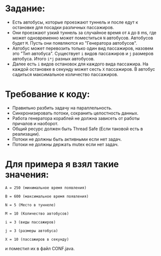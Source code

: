# Задание:
* Есть автобусы, которые проезжают туннель и после едут к остановке для посадки различных пассажиров.
* Они проезжают узкий туннель за случайное время от ```A``` до ```B``` ms, где может одновременно может поместиться ```N``` автобусов. Автобусов будет ```M```. Пусть они появляются из "Генератора автобусов".
* Автобус может перевозить только один вид пассажиров, назовем это "Тип автобуса". Существует ```i``` видов пассажиров и ```j``` размеров автобуса. Итого ```i*j``` разных автобусов.
* Далее есть ```i``` видов остановок для каждого вида пассажира. На каждой остановке в секунду может сесть ```X``` пассажиров. В автобус садиться максимальное количество пассажиров.

# Требование к коду:
* Правильно разбить задачу на параллельность.
* Синхронизировать потоки, сохранить целостность данных.
* Работа генератора кораблей не должна зависеть от работы причалов и наоборот.
* Общий ресурс должен быть Thread Safe (Если таковой есть в реализации).
* Потоки не должны быть активными если нет задач.
* Потоки не должны держать mutex если нет задач.

# Для примера я взял такие значения:
`A = 250 (минимальное время появления)`

`B = 600 (максимальное время появления)`

`N = 5 (Место в туннеле)`

`M = 10 (Количество автобусов)`

`i = 3 (виды пассажиров)`

`j = 3 (размеры автобуса)`

`X = 10 (пассажиров в секунду)`

и поместил их в файл CONF.java.
